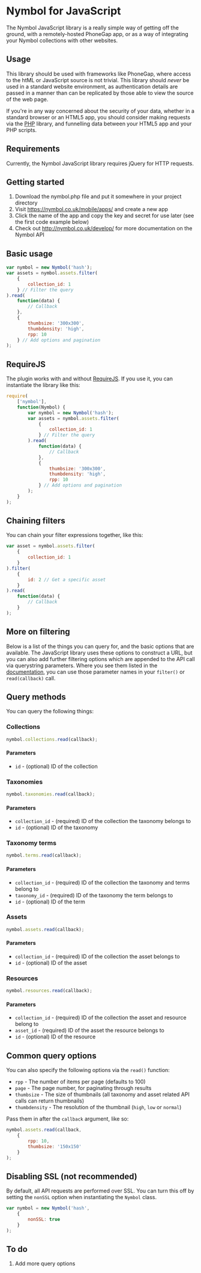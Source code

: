 # Nymbol for JavaScript

The Nymbol JavaScript library is a really simple way of getting off the ground, with a remotely-hosted
PhoneGap app, or as a way of integrating your Nymbol collections with other websites.

## Usage

This library should be used with frameworks like PhoneGap, where access to the htML or JavaScript source
is not trivial. This library should *never* be used in a standard website environment, as authentication
details are passed in a manner than can be replicated by those able to view the source of the web page.

If you're in any way concerned about the security of your data, whether in a standard browser or an HTML5
app, you should consider making requests via the [PHP](https://github.com/Nymbol/nymbol-libraries/tree/master/php) library, and funnelling data between your HTML5 app and your PHP scripts.

## Requirements

Currently, the Nymbol JavaScript library requires jQuery for HTTP requests.

## Getting started

1. Download the nymbol.php file and put it somewhere in your project directory
2. Visit <https://nymbol.co.uk/mobile/apps/> and create a new app
3. Click the name of the app and copy the key and secret for use later (see the first code example below)
4. Check out <http://nymbol.co.uk/develop/> for more documentation on the Nymbol API

## Basic usage

```javascript
var nymbol = new Nymbol('hash');
var assets = nymbol.assets.filter(
	{
		collection_id: 1
	} // Filter the query
).read(
	function(data) {
		// Callback
	},
	{
		thumbsize: '300x300',
		thumbdensity: 'high',
		rpp: 10
	} // Add options and pagination
);
```

## RequireJS

The plugin works with and without [RequireJS](http://requirejs.org/). If you use it, you can instantiate
the library like this:

```javascript
require(
	['nymbol'],
	function(Nymbol) {
		var nymbol = new Nymbol('hash');
		var assets = nymbol.assets.filter(
			{
				collection_id: 1
			} // Filter the query
		).read(
			function(data) {
				// Callback
			},
			{
				thumbsize: '300x300',
				thumbdensity: 'high',
				rpp: 10
			} // Add options and pagination
		);
	}
);
```

## Chaining filters

You can chain your filter expressions together, like this:

```javascript
var asset = nymbol.assets.filter(
	{
		collection_id: 1
	}
).filter(
	{
		id: 2 // Get a specific asset
	}
).read(
	function(data) {
		// Callback
	}
);
```

## More on filtering

Below is a list of the things you can query for, and the basic options that are available. The JavaScript
library uses these options to construct a URL, but you can also add further filtering options which are
appended to the API call via querystring parameters. Where you see them listed in the
[documentation](http://nymbol.co.uk/develop/), you can use those parameter names in your `filter()` or
`read(callback)` call.

## Query methods

You can query the following things:

### Collections

```javascript
nymbol.collections.read(callback);
```

#### Parameters

* `id` - (optional) ID of the collection

### Taxonomies

```javascript
nymbol.taxonomies.read(callback);
```

#### Parameters

* `collection_id` - (required) ID of the collection the taxonomy belongs to
* `id` - (optional) ID of the taxonomy

### Taxonomy terms

```javascript
nymbol.terms.read(callback);
```

#### Parameters

* `collection_id` - (required) ID of the collection the taxonomy and terms belong to
* `taxonomy_id` - (required) ID of the taxonomy the term belongs to
* `id` - (optional) ID of the term

### Assets

```javascript
nymbol.assets.read(callback);
```

#### Parameters

* `collection_id` - (required) ID of the collection the asset belongs to
* `id` - (optional) ID of the asset

### Resources

```javascript
nymbol.resources.read(callback);
```

#### Parameters

* `collection_id` - (required) ID of the collection the asset and resource belong to
* `asset_id` - (required) ID of the asset the resource belongs to
* `id` - (optional) ID of the resource

## Common query options

You can also specify the following options via the `read()` function:

* `rpp` - The number of items per page (defaults to 100)
* `page` - The page number, for paginating through results
* `thumbsize` - The size of thumbnails (all taxonomy and asset related API calls can return thumbnails)
* `thumbdensity` - The resolution of the thumbnail (`high`, `low` or `normal`)

Pass them in after the `callback` argument, like so:

```javascript
nymbol.assets.read(callback,
	{
		rpp: 10,
		thumbsize: '150x150'
	}
);
```

## Disabling SSL (not recommended)

By default, all API requests are performed over SSL. You can turn this off by setting the `nonSSL` option
when instantiating the `Nymbol` class.

```javascript
var nymbol = new Nymbol('hash',
	{
		nonSSL: true
	}
);
```

## To do

1. Add more query options